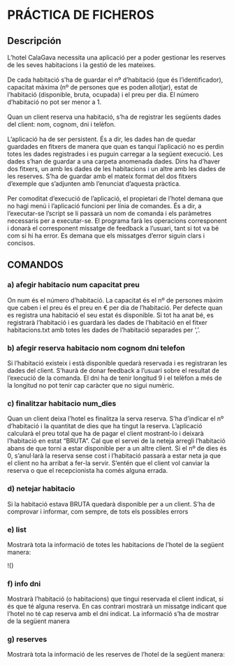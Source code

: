 # PRÁCTICA DE FICHEROS

## Descripción

L’hotel CalaGava necessita una aplicació per a poder gestionar les reserves de les 
seves habitacions i la gestió de les mateixes. <br><br>
De cada habitació s’ha de guardar el nº d’habitació (que és l’identificador), 
capacitat màxima (nº de persones que es poden allotjar), estat de l’habitació 
(disponible, bruta, ocupada) i el preu per dia. El número d’habitació no pot ser 
menor a 1.<br><br>
Quan un client reserva una habitació, s’ha de registrar les següents dades del 
client: nom, cognom, dni i telèfon. <br><br>
L’aplicació ha de ser persistent. És a dir, les dades han de quedar guardades en 
fitxers de manera que quan es tanqui l’aplicació no es perdin totes les dades 
registrades i es puguin carregar a la següent execució. Les dades s’han de guardar 
a una carpeta anomenada dades. Dins ha d’haver dos fitxers, un amb les dades 
de les habitacions i un altre amb les dades de les reserves. S’ha de guardar amb 
el mateix format del dos fitxers d’exemple que s’adjunten amb l’enunciat d’aquesta 
pràctica.<br><br>
Per comoditat d’execució de l’aplicació, el propietari de l’hotel demana que no hagi 
menú i l’aplicació funcioni per línia de comandes. És a dir, a l’executar-se l’script 
se li passarà un nom de comanda i els paràmetres necessaris per a executar-se. 
El programa farà les operacions corresponent i donarà el corresponent missatge 
de feedback a l’usuari, tant si tot va bé com si hi ha error. Es demana que els 
missatges d’error siguin clars i concisos.

## COMANDOS
### a) afegir habitacio num capacitat preu
On num és el número d’habitació. La capacitat és el nº de persones màxim que 
caben i el preu és el preu en € per dia de l’habitació. Per defecte quan es registra 
una habitació el seu estat és disponible. Si tot ha anat bé, es registrarà l’habitació 
i es guardarà les dades de l’habitació en el fitxer habitacions.txt amb totes les 
dades de l’habitació separades per ‘,’.

### b) afegir reserva habitacio nom cognom dni telefon
Si l’habitació existeix i està disponible quedarà reservada i es registraran les dades 
del client. S’haurà de donar feedback a l’usuari sobre el resultat de l’execució de 
la comanda. El dni ha de tenir longitud 9 i el telèfon a més de la longitud no pot 
tenir cap caràcter que no sigui numèric.

### c) finalitzar habitacio num_dies
Quan un client deixa l’hotel es finalitza la serva reserva. S’ha d’indicar el nº 
d’habitació i la quantitat de dies que ha tingut la reserva. L’aplicació calcularà el 
preu total que ha de pagar el client mostrant-lo i deixarà l’habitació en estat 
“BRUTA”. Cal que el servei de la neteja arregli l’habitació abans de que torni a 
estar disponible per a un altre client. Si el nº de dies és 0, s’anul·larà la reserva 
sense cost i l’habitació passarà a estar neta ja que el client no ha arribat a fer-la 
servir. S’entén que el client vol canviar la reserva o que el recepcionista ha comés 
alguna errada.

### d) netejar habitacio
Si la habitació estava BRUTA quedarà disponible per a un client. S’ha de 
comprovar i informar, com sempre, de tots els possibles errors

### e) list
Mostrarà tota la informació de totes les habitacions de l’hotel de la següent 
manera:

!()

### f) info dni
Mostrarà l’habitació (o habitacions) que tingui reservada el client indicat, si 
és que té alguna reserva. 
En cas contrari mostrarà un missatge indicant que l’hotel no té cap reserva 
amb el dni indicat. 
La informació s’ha de mostrar de la següent manera

### g) reserves
Mostrarà tota la informació de les reserves de l’hotel de la següent manera:


